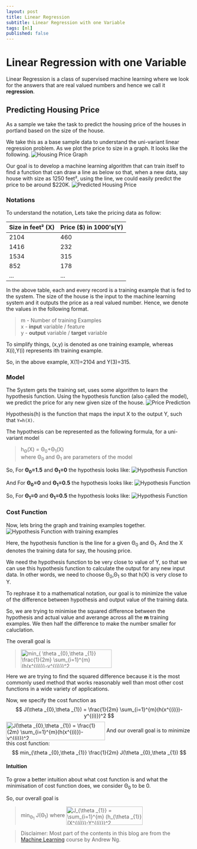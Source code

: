 ```yaml
---
layout: post
title: Linear Regression
subtitle: Linear Regression with one Variable
tags: [ml]
published: false
---
```


# Linear Regression with one Variable

Linear Regression is a class of supervised machine learning where we look for the answers that are real valued numbers and hence we call it **regression**.

## Predicting Housing Price

As a sample we take the task to predict the housing price of the houses in portland based on the size of the house.

We take this as a base sample data to understand the uni-variant linear regression problem. As we plot the price to size in a graph. It looks like the following.
![Housing Price Graph](../img/posts/.2018-10-03-linear-regression_images/2e881f1d.png)

Our goal is to develop a machine learning algorithm that can train itself to find a function that can draw a line as below so that, when a new data, say house with size as 1250 feet², using the line, we could easily predict the price to be around $220K.
![Predicted Housing Price](../img/posts/.2018-10-03-linear-regression_images/d3fc0ee1.png)

### Notations

To understand the notation, Lets take the pricing data as follow:


| Size in feet² (X)| Price ($) in 1000's(Y)|
| :------ |:--- |
|2104|460|
|1416|232|
|1534|315|
|852|178|
|...|...|

In the above table, each and every record is a training example that is fed to the system. The size of the house is the input to the machine learning system and it outputs the price as a real valued number. Hence, we denote the values in the following format.

> m - Number of training Examples <br>x - **input** variable / feature <br>y - **output** variable / **target** variable

To simplify things, (x,y) is denoted as one training example, whereas X(i),Y(i) represents ith training example.

So, in the above example, X(1)=2104 and Y(3)=315.

### Model

The System gets the training set, uses some algorithm to learn the hypothesis function. Using the hypothesis function (also called the model), we predict the price for any new given size of the house.
![Price Prediction](../img/posts/.2018-10-03-linear-regression_images\7b1d86bb.png)

Hypothesis(h) is the function that maps the input X to the output Y, such that `Y=h(X)`. 

The hypothesis can be represented as the following formula, for a uni-variant model
> h<sub>Θ</sub>(X) = Θ<sub>0</sub>+Θ<sub>1</sub>(X)
<br>where Θ<sub>0</sub> and Θ<sub>1</sub> are parameters of the model

So, For **Θ<sub>0</sub>=1.5** and **Θ<sub>1</sub>=0** the hypothesis looks like:
![Hypothesis Function](../img/posts/.2018-10-03-linear-regression_images\084a51aa.png)

And For **Θ<sub>0</sub>=0** and **Θ<sub>1</sub>=0.5** the hypothesis looks like:
![Hypothesis Function](../img/posts/.2018-10-03-linear-regression_images\717415b9.png)

So, For **Θ<sub>1</sub>=0** and **Θ<sub>1</sub>=0.5** the hypothesis looks like:
![Hypothesis Function](../img/posts/.2018-10-03-linear-regression_images\636e7675.png)


### Cost Function

Now, lets bring the graph and training examples together.
![Hypothesis Function with training examples](../img/posts/.2018-10-03-linear-regression_images\56c08adc.png)

Here, the hypothesis function is the line for a given  Θ<sub>0</sub> and  Θ<sub>1</sub>. And the X denotes the training data for say, the housing price.

We need the hypothesis function to be very close to value of Y, so that we can use this hypothesis function to calculate the output for any new input data. In other words, we need to choose Θ<sub>0</sub>,Θ<sub>1</sub> so that h(X) is very close to Y. 

To rephrase it to a mathematical notation, our goal is to minimize the value of the difference between hypothesis and output value of the training data.

So, we are trying to minimise the squared difference between the hypothesis and actual value and averange across all the **m** training examples. We then half the difference to make the number smaller for caluclation.

The overall goal is

> <img src="http://www.sciweavers.org/tex2img.php?eq=min_%7B%20%5Ctheta%20_%7B0%7D%2C%5Ctheta%20_%7B1%7D%7D%20%20%5Cfrac%7B1%7D%7B2m%7D%20%20%5Csum_%7Bi%3D1%7D%5E%7Bm%7D%28h%28x%5E%7B%28i%29%7D%29-y%5E%7B%28i%29%7D%29%5E2&bc=White&fc=Black&im=jpg&fs=12&ff=arev&edit=0" align="center" border="0" alt="min_{ \theta _{0},\theta _{1}}  \frac{1}{2m}  \sum_{i=1}^{m}(h(x^{(i)})-y^{(i)})^2" width="246" height="50" />

Here we are trying to find the squared difference because it is the most commonly used method that works reasonably well than most other cost functions in a wide variety of applications.

Now, we specify the cost function as 
$$
J(\theta _{0},\theta _{1}) = \frac{1}{2m}  \sum_{i=1}^{m}(h(x^{(i)})-y^{(i)})^2
$$
 <img src="http://www.sciweavers.org/tex2img.php?eq=J%28%5Ctheta%20_%7B0%7D%2C%5Ctheta%20_%7B1%7D%29%20%3D%20%5Cfrac%7B1%7D%7B2m%7D%20%20%5Csum_%7Bi%3D1%7D%5E%7Bm%7D%28h%28x%5E%7B%28i%29%7D%29-y%5E%7B%28i%29%7D%29%5E2&bc=White&fc=Black&im=jpg&fs=12&ff=arev&edit=0" align="center" border="0" alt="J(\theta _{0},\theta _{1}) = \frac{1}{2m}  \sum_{i=1}^{m}(h(x^{(i)})-y^{(i)})^2" width="268" height="50" />
And our overall goal is to minimize this cost function:
$$
min_{\theta _{0},\theta _{1}} \frac{1}{2m} J(\theta _{0},\theta _{1})
$$
#### Intuition

To grow a better intuition about what cost function is and what the minimisation of cost function does, we consider Θ<sub>0</sub> to be 0.

So, our overall goal is 

> min<sub>Θ<sub>1</sub></sub> J(Θ<sub>1</sub>) where <img src="http://www.sciweavers.org/tex2img.php?eq=J_%7B%5Ctheta%20_%7B1%7D%7D%20%3D%20%5Csum_%7Bi%3D1%7D%5E%7Bm%7D%20%28h_%7B%5Ctheta%20_%7B1%7D%7D%28X%5E%7B%28i%29%7D%29-Y%5E%7B%28i%29%7D%29%5E2&bc=White&fc=Black&im=jpg&fs=12&ff=arev&edit=0" align="center" border="0" alt="J_{\theta _{1}} = \sum_{i=1}^{m} (h_{\theta _{1}}(X^{(i)})-Y^{(i)})^2" width="207" height="50" />

> Disclaimer: Most part of the contents in this blog are from the [Machine Learning](https://www.coursera.org/learn/machine-learning) course by Andrew Ng.

<!--stackedit_data:
eyJoaXN0b3J5IjpbMjA0OTAyMDA4N119
-->
